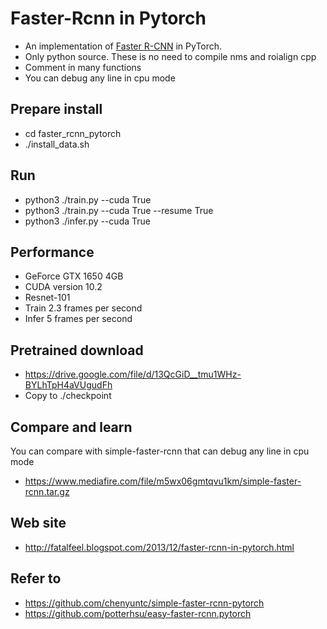 # Faster-Rcnn in Pytorch
- An implementation of [Faster R-CNN](https://arxiv.org/pdf/1506.01497.pdf) in PyTorch.
- Only python source. These is no need to compile nms and roialign cpp
- Comment in many functions
- You can debug any line in cpu mode

## Prepare install
- cd faster_rcnn_pytorch
- ./install_data.sh

## Run
- python3 ./train.py --cuda True
- python3 ./train.py --cuda True --resume True
- python3 ./infer.py --cuda True

## Performance
- GeForce GTX 1650 4GB
- CUDA version 10.2
- Resnet-101
- Train 2.3 frames per second
- Infer 5 frames per second

## Pretrained download
- https://drive.google.com/file/d/13QcGiD__tmu1WHz-BYLhTpH4aVUgudFh
- Copy to ./checkpoint

## Compare and learn
You can compare with simple-faster-rcnn that can debug any line in cpu mode
- https://www.mediafire.com/file/m5wx06gmtqvu1km/simple-faster-rcnn.tar.gz

## Web site
- http://fatalfeel.blogspot.com/2013/12/faster-rcnn-in-pytorch.html

## Refer to
- https://github.com/chenyuntc/simple-faster-rcnn-pytorch
- https://github.com/potterhsu/easy-faster-rcnn.pytorch
